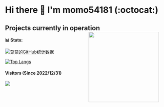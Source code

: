 # Hi there 👋 I'm momo54181 (:octocat:)
## Projects currently in operation  <img align='right' src="https://p0.meituan.net/csc/e1fb35b817ad1d0826b1e5221eef18d6112850.webp" width="230">

**📊 Stats:**

[![莫莫的GitHub统计数据](https://github-readme-stats.vercel.app/api?username=momo54181&show_icons=true)](https://github.com/anuraghazra/github-readme-stats/blob/master/docs/readme_cn.md)

[![Top Langs](https://github-readme-stats.vercel.app/api/top-langs/?username=momo54181&layout=compact&hide=HTML,Java,css)](https://github.com/anuraghazra/github-readme-stats/blob/master/docs/readme_cn.md)
#### Visitors (Since 2022/12/31)
![](https://count.getloli.com/get/@momo54181?theme=gelbooru)
